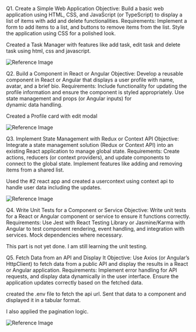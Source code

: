 Q1. Create a Simple Web Application
    Objective: Build a basic web application using HTML, CSS, and JavaScript (or TypeScript) to display a list of items with add and delete functionalities.
    Requirements: Implement a form to add items to a list, and buttons to remove items from the list. Style the application using CSS for a polished look.

Created a Task Manager with features like add task, edit task and delete task using html, css and javascript.

![Reference Image](https://cygrp-my.sharepoint.com/:i:/g/personal/sayyed_ali_cginfinity_com/EU5rS3JAzTNNgdBptQW6FUcBtfH9N164L_XDCAjjqmK7Ww?e=UzHBGI)

Q2. Build a Component in React or Angular
    Objective: Develop a reusable component in React or Angular that displays a user profile with name, avatar, and a brief bio.
    Requirements: Include functionality for updating the profile information and ensure the component is styled appropriately. Use state management and props (or Angular inputs) for       
                  dynamic data handling.

Created a Profile card with edit modal

![Reference Image](https://cygrp-my.sharepoint.com/:i:/g/personal/sayyed_ali_cginfinity_com/EZANQlrQ1ZBBtjj68Kr8ivABBZRDQ8B-VJrr_5YIY6o4FQ?e=gfkFjQ)

Q3. Implement State Management with Redux or Context API
    Objective: Integrate a state management solution (Redux or Context API) into an existing React application to manage global state.
    Requirements: Create actions, reducers (or context providers), and update components to connect to the global state. Implement features like adding and removing items from a shared list.

Used the #2 react app and created a usercontext using context api to handle user data including the updates.

![Reference Image](https://cygrp-my.sharepoint.com/:i:/g/personal/sayyed_ali_cginfinity_com/EbZuJTg3dwJDqF4QQFUrurcBKS7NUtTW7asKgZFqlxZ1mQ?e=PyKVau)

Q4. Write Unit Tests for a Component or Service
    Objective: Write unit tests for a React or Angular component or service to ensure it functions correctly.
    Requirements: Use Jest with React Testing Library or Jasmine/Karma with Angular to test component rendering, event handling, and integration with services. Mock dependencies where necessary. 

This part is not yet done. I am still learning the unit testing.

Q5. Fetch Data from an API and Display It
    Objective: Use Axios (or Angular’s HttpClient) to fetch data from a public API and display the results in a React or Angular application.
    Requirements: Implement error handling for API requests, and display data dynamically in the user interface. Ensure the application updates correctly based on the fetched data.

created the .env file to fetch the api url. Sent that data to a component and displayed it in a tabular format. 

I also applied the pagination logic.

![Reference Image]()
